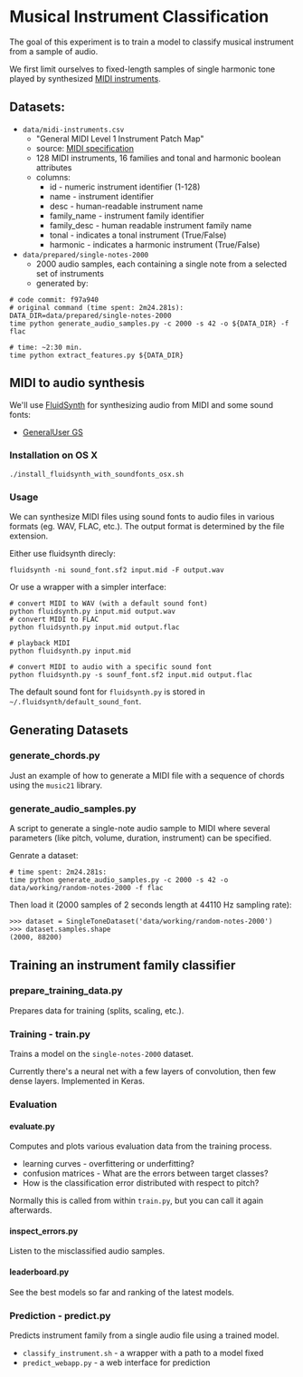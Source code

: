 # Musical Instrument Classification

The goal of this experiment is to train a model to classify musical instrument from a sample of audio.

We first limit ourselves to fixed-length samples of single harmonic tone played by synthesized [MIDI instruments](https://www.midi.org/specifications/item/gm-level-1-sound-set).

## Datasets:

- `data/midi-instruments.csv`
  - "General MIDI Level 1 Instrument Patch Map"
  - source: [MIDI specification](https://www.midi.org/specifications/item/gm-level-1-sound-set)
  - 128 MIDI instruments, 16 families and tonal and harmonic boolean attributes
  - columns:
    - id - numeric instrument identifier (1-128)
    - name - instrument identifier
    - desc - human-readable instrument name
    - family_name - instrument family identifier
    - family_desc - human readable instrument family name
    - tonal - indicates a tonal instrument (True/False)
    - harmonic - indicates a harmonic instrument (True/False)
- `data/prepared/single-notes-2000`
  - 2000 audio samples, each containing a single note from a selected set of
    instruments
  - generated by:

```
# code commit: f97a940
# original command (time spent: 2m24.281s):
DATA_DIR=data/prepared/single-notes-2000
time python generate_audio_samples.py -c 2000 -s 42 -o ${DATA_DIR} -f flac

# time: ~2:30 min.
time python extract_features.py ${DATA_DIR}
```

## MIDI to audio synthesis

We'll use [FluidSynth](http://www.fluidsynth.org) for synthesizing audio from MIDI and some sound fonts:

- [GeneralUser GS](http://www.schristiancollins.com/generaluser.php)

### Installation on OS X

`./install_fluidsynth_with_soundfonts_osx.sh`

### Usage

We can synthesize MIDI files using sound fonts to audio files in various formats (eg. WAV, FLAC, etc.). The output format is determined by the file extension.

Either use fluidsynth direcly:

```
fluidsynth -ni sound_font.sf2 input.mid -F output.wav
```

Or use a wrapper with a simpler interface:

```
# convert MIDI to WAV (with a default sound font)
python fluidsynth.py input.mid output.wav
# convert MIDI to FLAC
python fluidsynth.py input.mid output.flac

# playback MIDI
python fluidsynth.py input.mid

# convert MIDI to audio with a specific sound font
python fluidsynth.py -s sounf_font.sf2 input.mid output.flac
```

The default sound font for `fluidsynth.py` is stored in `~/.fluidsynth/default_sound_font`.

## Generating Datasets

### generate_chords.py

Just an example of how to generate a MIDI file with a sequence of chords using the `music21` library.

### generate_audio_samples.py

A script to generate a single-note audio sample to MIDI where several parameters (like pitch, volume, duration, instrument) can be specified.

Genrate a dataset:

```
# time spent: 2m24.281s:
time python generate_audio_samples.py -c 2000 -s 42 -o data/working/random-notes-2000 -f flac
```

Then load it (2000 samples of 2 seconds length at 44110 Hz sampling rate):

```
>>> dataset = SingleToneDataset('data/working/random-notes-2000')
>>> dataset.samples.shape
(2000, 88200)
```

## Training an instrument family classifier

### prepare_training_data.py

Prepares data for training (splits, scaling, etc.).

### Training - train.py

Trains a model on the `single-notes-2000` dataset.

Currently there's a neural net with a few layers of convolution, then few dense layers. Implemented in Keras.

### Evaluation

#### evaluate.py

Computes and plots various evaluation data from the training process.

- learning curves - overfittering or underfitting?
- confusion matrices - What are the errors between target classes?
- How is the classification error distributed with respect to pitch?

Normally this is called from within `train.py`, but you can call it again afterwards.

#### inspect_errors.py

Listen to the misclassified audio samples.

#### leaderboard.py

See the best models so far and ranking of the latest models.

### Prediction - predict.py

Predicts instrument family from a single audio file using a trained model.

- `classify_instrument.sh` - a wrapper with a path to a model fixed
- `predict_webapp.py` - a web interface for prediction
